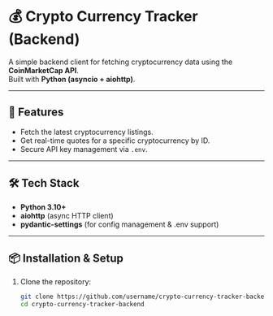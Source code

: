 # 💰 Crypto Currency Tracker (Backend)

A simple backend client for fetching cryptocurrency data using the **CoinMarketCap API**.  
Built with **Python (asyncio + aiohttp)**.

---

## 🚀 Features
- Fetch the latest cryptocurrency listings.
- Get real-time quotes for a specific cryptocurrency by ID.
- Secure API key management via `.env`.

---

## 🛠️ Tech Stack
- **Python 3.10+**
- **aiohttp** (async HTTP client)
- **pydantic-settings** (for config management & .env support)

---

## 📦 Installation & Setup

1. Clone the repository:
   ```bash
   git clone https://github.com/username/crypto-currency-tracker-backend.git
   cd crypto-currency-tracker-backend

